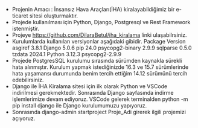 - Projenin Amacı : İnsansız Hava Araçları(İHA) kiralayabildiğimiz bir e-ticaret sitesi oluşturmaktır.
- Projede kullanılması için Python, Django, Postgresql ve Rest Framework istenmiştir. 
- Projeye https://github.com/DilaraBetul/iha_kiralama linki ulaşabilrsiniz.
- Kurulumlarda kullanılan versiyonlar aşağıdaki gibidir.
Package         Version
asgiref         3.8.1
Django          5.0.6
pip             24.0
psycopg2-binary 2.9.9
sqlparse        0.5.0
tzdata          2024.1
Python 3.12.3
psycopg2-2.9.9
- Projede PostgresSQL kurulumu sırasında sürümden kaynakla sürekli hata alınmıştır. Kurulum yapmak istediğinizde 16.3 ve 15.7 sürümlerinde hata yaşamansı durumunda benim tercih ettiğim 14.12 sürümünü tercih edebilirsiniz.
- Django ile İHA Kiralama sitesi için ilk olarak Python ve VSCode indirilmesi gerekmektedir. Sonrasında Django sayfasında indirme işlemlerimize devam ediyoruz. VSCode gelerek terminalden python -m pip install django
ile Django kurulumumuzu yapıyoruz.
- Sonrasında django-admin startproject Proje_Adi girerek ilgili projemizi açıyoruz.

